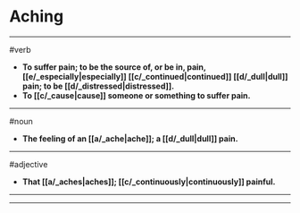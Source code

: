 # Aching
---
#verb
- **To suffer pain; to be the source of, or be in, pain, [[e/_especially|especially]] [[c/_continued|continued]] [[d/_dull|dull]] pain; to be [[d/_distressed|distressed]].**
- **To [[c/_cause|cause]] someone or something to suffer pain.**
---
#noun
- **The feeling of an [[a/_ache|ache]]; a [[d/_dull|dull]] pain.**
---
#adjective
- **That [[a/_aches|aches]]; [[c/_continuously|continuously]] painful.**
---
---
